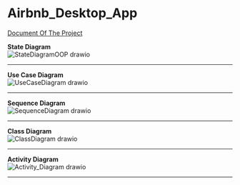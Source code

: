 # Airbnb_Desktop_App

[Document Of The Project](https://github.com/IEmreOzkayaI/Airbnb_Desktop_App/files/10855232/2020510137._EmreOzkaya-2019510026_IbrahimSerhanDesteli-2019510017_AliSiyarArslan.pdf)
 </br>

<b>State Diagram</b> </br>
![StateDiagramOOP drawio](https://user-images.githubusercontent.com/72611040/221993594-c8bc2850-41c5-4202-8b5d-42a039267ce1.png)</br> <hr>
<b>Use Case Diagram</b> </br>
![UseCaseDiagram drawio](https://user-images.githubusercontent.com/72611040/221993603-9ac5b855-7067-4110-b379-9a379425595c.png)</br><hr>
<b>Sequence Diagram</b> </br>
![SequenceDiagram drawio](https://user-images.githubusercontent.com/72611040/221993607-8bb73b32-e8c2-4711-b586-bdf2dbc214da.png)</br><hr>
<b>Class Diagram</b> </br>
![ClassDiagram drawio](https://user-images.githubusercontent.com/72611040/221993611-9289cfc5-8aa3-4e48-8d1d-ef0c0db384a9.png)</br><hr>
<b>Activity Diagram</b> </br>
![Activity_Diagram drawio](https://user-images.githubusercontent.com/72611040/221993617-0d06f7df-e3cc-4a05-8f8b-0352096ef8b4.png)</br><hr>
